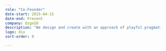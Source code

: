 ```yaml
---
role: "Co-Founder"
date-start: 2015-04-15
date-end: Present
company: DzgnIO
description: "We design and create with an approach of playful pragmatism. A group with the goal to deliver design services incorporating holistic values of aesthetics, experience, and communication."
logo: dio
sort-order: 0

---
```


